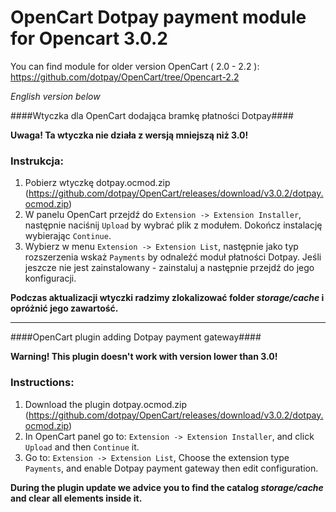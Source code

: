 OpenCart Dotpay payment module for Opencart 3.0.2
=====================
You can find module for older version OpenCart ( 2.0 - 2.2 ): https://github.com/dotpay/OpenCart/tree/Opencart-2.2

_English version below_

####Wtyczka dla OpenCart dodająca bramkę płatności Dotpay####

**Uwaga! Ta wtyczka nie działa z wersją mniejszą niż 3.0!**

### Instrukcja: ###
1. Pobierz wtyczkę dotpay.ocmod.zip (https://github.com/dotpay/OpenCart/releases/download/v3.0.2/dotpay.ocmod.zip)
2. W panelu OpenCart przejdź do `Extension -> Extension Installer`, następnie naciśnij `Upload` by wybrać plik z modułem. Dokończ instalację wybierając `Continue`.
3. Wybierz w menu `Extension -> Extension List`, następnie jako typ rozszerzenia wskaż `Payments` by odnaleźć moduł płatności Dotpay. Jeśli jeszcze nie jest zainstalowany - zainstaluj a następnie przejdź do jego konfiguracji.

**Podczas aktualizacji wtyczki radzimy zlokalizować folder _storage/cache_ i opróżnić jego zawartość.**

---------------------------------------

####OpenCart plugin adding Dotpay payment gateway####

**Warning! This plugin doesn't work with version lower than 3.0!**

### Instructions: ###
1. Download the plugin dotpay.ocmod.zip (https://github.com/dotpay/OpenCart/releases/download/v3.0.2/dotpay.ocmod.zip)
2. In OpenCart panel go to: `Extension -> Extension Installer`, and click `Upload` and then `Continue` it.
3. Go to: `Extension -> Extension List`, Choose the extension type `Payments`, and enable Dotpay payment gateway then edit configuration.

**During the plugin update we advice you to find the catalog _storage/cache_ and clear all elements inside it.**